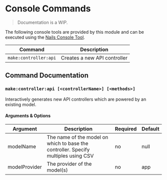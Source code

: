 # Console Commands
> Documentation is a WIP.


The following console tools are provided by this module and can be executed using the [Nails Console Tool](https://github.com/nails/module-console).


| Command               | Description                  |
|-----------------------|------------------------------|
| `make:controller:api` | Creates a new API controller |


## Command Documentation



### `make:controller:api [<controllerName>] [<methods>]`

Interactively generates new API controllers which are powered by an existing model.

#### Arguments & Options

| Argument      | Description                                                                         | Required | Default |
|---------------|-------------------------------------------------------------------------------------|----------|---------|
| modelName     | The name of the model on which to base the controller. Specify multiples using CSV  | no       | null    |
| modelProvider | The provider of the model(s)                                                        | no       | app     |
